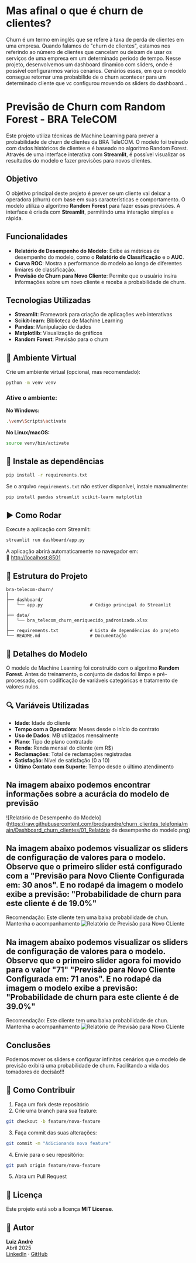 # Mas afinal o que é churn de clientes?

Churn é um termo em inglês que se refere à taxa de perda de clientes em uma empresa. Quando falamos de "churn de clientes", estamos nos referindo ao número de clientes que cancelam ou deixam de usar os serviços de uma empresa em um determinado período de tempo. Nesse projeto, desenvolvemos um dashboard dinamico com sliders, onde é possível configurarmos varios cenários. Cenários esses, em que o modelo consegue retornar uma probabilide de o churn acontecer para um determinado cliente que vc configurou movendo os sliders do dashboard...

# Previsão de Churn com Random Forest - BRA TeleCOM

Este projeto utiliza técnicas de Machine Learning para prever a probabilidade de churn de clientes da BRA TeleCOM. O modelo foi treinado com dados históricos de clientes e é baseado no algoritmo Random Forest. Através de uma interface interativa com **Streamlit**, é possível visualizar os resultados do modelo e fazer previsões para novos clientes.

## Objetivo

O objetivo principal deste projeto é prever se um cliente vai deixar a operadora (churn) com base em suas características e comportamento. O modelo utiliza o algoritmo **Random Forest** para fazer essas previsões. A interface é criada com **Streamlit**, permitindo uma interação simples e rápida.

## Funcionalidades

- **Relatório de Desempenho do Modelo**: Exibe as métricas de desempenho do modelo, como o **Relatório de Classificação** e o **AUC**.
- **Curva ROC**: Mostra a performance do modelo ao longo de diferentes limiares de classificação.
- **Previsão de Churn para Novo Cliente**: Permite que o usuário insira informações sobre um novo cliente e receba a probabilidade de churn.

## Tecnologias Utilizadas

- **Streamlit**: Framework para criação de aplicações web interativas
- **Scikit-learn**: Biblioteca de Machine Learning
- **Pandas**: Manipulação de dados
- **Matplotlib**: Visualização de gráficos
- **Random Forest**: Previsão para o churn

## 🚀 Ambiente Virtual

Crie um ambiente virtual (opcional, mas recomendado):

```bash
python -m venv venv
```

### Ative o ambiente:

**No Windows:**
```bash
.\venv\Scripts\activate
```

**No Linux/macOS:**
```bash
source venv/bin/activate
```

## 📆 Instale as dependências

```bash
pip install -r requirements.txt
```

Se o arquivo `requirements.txt` não estiver disponível, instale manualmente:

```bash
pip install pandas streamlit scikit-learn matplotlib
```

## ▶️ Como Rodar

Execute a aplicação com Streamlit:

```bash
streamlit run dashboard/app.py
```

A aplicação abrirá automaticamente no navegador em:  
📍 [http://localhost:8501](http://localhost:8501)

## 📂 Estrutura do Projeto

```text
bra-telecom-churn/
│
├── dashboard/                        
│   └── app.py                  # Código principal do Streamlit
│
├── data/                             
│   └── bra_telecom_churn_enriquecido_padronizado.xlsx
│
├── requirements.txt            # Lista de dependências do projeto
└── README.md                   # Documentação
```

## 🧠 Detalhes do Modelo

O modelo de Machine Learning foi construído com o algoritmo **Random Forest**. Antes do treinamento, o conjunto de dados foi limpo e pré-processado, com codificação de variáveis categóricas e tratamento de valores nulos.

## 🔍 Variáveis Utilizadas

- **Idade**: Idade do cliente  
- **Tempo com a Operadora**: Meses desde o início do contrato  
- **Uso de Dados**: MB utilizados mensalmente  
- **Plano**: Tipo de plano contratado  
- **Renda**: Renda mensal do cliente (em R$)  
- **Reclamações**: Total de reclamações registradas  
- **Satisfação**: Nível de satisfação (0 a 10)  
- **Último Contato com Suporte**: Tempo desde o último atendimento

## Na imagem abaixo podemos encontrar informações sobre a acurácia do modelo de previsão 
   ![Relatório de Desempenho do Modelo](https://raw.githubusercontent.com/brodyandre/churn_clientes_telefonia/main/Dashboard_churn_clientes/01_Relatório de desempenho do modelo.png) 

## Na imagem abaixo podemos visualizar os sliders de configuração de valores para o modelo. Observe que o primeiro slider está configurado com a "Previsão para Novo Cliente Configurada em: 30 anos". E no rodapé da imagem o modelo exibe a previsão: "Probabilidade de churn para este cliente é de 19.0%"

Recomendação: Este cliente tem uma baixa probabilidade de chun. Mantenha o acompanhamento
   ![Relatório de Previsão para Novo CLiente](https://github.com/brodyandre/churn_clientes_telefonia/blob/main/Dashboard_churn_clientes/02_Dashboard_Previsao_para_novo_cliente_idade_30.png)


## Na imagem abaixo podemos visualizar os sliders de configuração de valores para o modelo. Observe que o primeiro slider agora foi movido para o valor "71" "Previsão para Novo Cliente Configurada em: 71 anos". E no rodapé da imagem o modelo exibe a previsão: "Probabilidade de churn para este cliente é de 39.0%"

Recomendação: Este cliente tem uma baixa probabilidade de chun. Mantenha o acompanhamento
   ![Relatório de Previsão para Novo CLiente](https://github.com/brodyandre/churn_clientes_telefonia/blob/main/Dashboard_churn_clientes/03_Dashboard_Previsao_para_novo_cliente_idade_71.png)


## Conclusões

Podemos mover os sliders e configurar infinitos cenários que o modelo de previsão exibirá uma probabilidade de churn. Facilitando a vida dos tomadores de decisão!!!


   

## 🤝 Como Contribuir

1. Faça um fork deste repositório  
2. Crie uma branch para sua feature:
```bash
git checkout -b feature/nova-feature
```
3. Faça commit das suas alterações:
```bash
git commit -m "Adicionando nova feature"
```
4. Envie para o seu repositório:
```bash
git push origin feature/nova-feature
```
5. Abra um Pull Request

## 📝 Licença

Este projeto está sob a licença **MIT License**.

## 👤 Autor

**Luiz André**  
Abril 2025  
[LinkedIn](https://www.linkedin.com/) · [GitHub](https://github.com/brodyandre)

